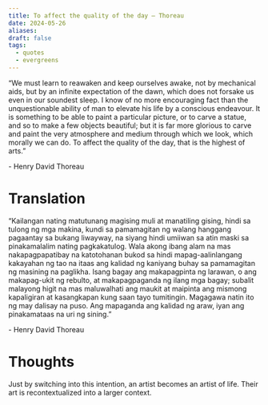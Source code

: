 ```yaml
---
title: To affect the quality of the day – Thoreau
date: 2024-05-26
aliases: 
draft: false
tags:
  - quotes
  - evergreens
---
```

“We must learn to reawaken and keep ourselves awake, not by mechanical aids, but by an infinite expectation of the dawn, which does not forsake us even in our soundest sleep. I know of no more encouraging fact than the unquestionable ability of man to elevate his life by a conscious endeavour. It is something to be able to paint a particular picture, or to carve a statue, and so to make a few objects beautiful; but it is far more glorious to carve and paint the very atmosphere and medium through which we look, which morally we can do. To affect the quality of the day, that is the highest of arts.”

\- Henry David Thoreau

# Translation

“Kailangan nating matutunang magising muli at manatiling gising, hindi sa tulong ng mga makina, kundi sa pamamagitan ng walang hanggang pagaantay sa bukang liwayway, na siyang hindi umiiwan sa atin maski sa pinakamalalim nating pagkakatulog. Wala akong ibang alam na mas nakapagpapatibay na katotohanan bukod sa hindi mapag-aalinlangang kakayahan ng tao na itaas ang kalidad ng kaniyang buhay sa pamamagitan ng masining na paglikha. Isang bagay ang makapagpinta ng larawan, o ang makapag-ukit ng rebulto, at makapagpaganda ng ilang mga bagay; subalit malayong higit na mas maluwalhati ang maukit at maipinta ang mismong kapaligiran at kasangkapan kung saan tayo tumitingin. Magagawa natin ito ng may dalisay na puso. Ang mapaganda ang kalidad ng araw, iyan ang pinakamataas na uri ng sining.”

\- Henry David Thoreau

# Thoughts

Just by switching into this intention, an artist becomes an artist of life. Their art is recontextualized into a larger context.


